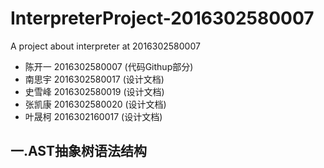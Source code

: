 # InterpreterProject-2016302580007
A project about interpreter at 2016302580007
* 陈开一 2016302580007 (代码Githup部分)
* 南思宇 2016302580017 (设计文档)
* 史雪峰 2016302580019 (设计文档)
* 张凯康 2016302580020 (设计文档)
* 叶晟柯 2016302160017 (设计文档)

## 一.AST抽象树语法结构
